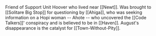 Friend of Support Unit Hoover who lived near [[Newt]]. Was brought to [[Solitare Big Stop]] for questioning by [[Ahiga]], who was seeking information on a Hopi woman -- Ahote -- who uncovered the [[Code Talkers]]' conspiracy and is believed to be in [[Haven]]. August's disappearance is the catalyst for [[Town-Without-Pity]].